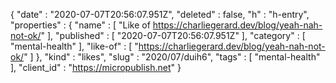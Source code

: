 {
  "date" : "2020-07-07T20:56:07.951Z",
  "deleted" : false,
  "h" : "h-entry",
  "properties" : {
    "name" : [ "Like of https://charliegerard.dev/blog/yeah-nah-not-ok/" ],
    "published" : [ "2020-07-07T20:56:07.951Z" ],
    "category" : [ "mental-health" ],
    "like-of" : [ "https://charliegerard.dev/blog/yeah-nah-not-ok/" ]
  },
  "kind" : "likes",
  "slug" : "2020/07/duih6",
  "tags" : [ "mental-health" ],
  "client_id" : "https://micropublish.net"
}
